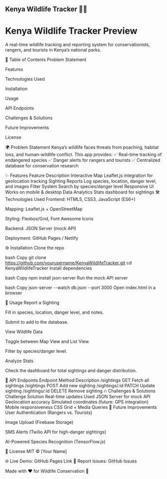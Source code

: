 ## Kenya Wildlife Tracker 🐘🌿
# Kenya Wildlife Tracker Preview

A real-time wildlife tracking and reporting system for conservationists, rangers, and tourists in Kenya’s national parks.

📌 Table of Contents
Problem Statement

Features

Technologies Used

Installation

Usage

API Endpoints

Challenges & Solutions

Future Improvements

License

🌍 Problem Statement
Kenya’s wildlife faces threats from poaching, habitat loss, and human-wildlife conflict. This app provides:
✅ Real-time tracking of endangered species
✅ Danger alerts for rangers and tourists
✅ Centralized database for conservation research

✨ Features
Feature	Description
Interactive Map	Leaflet.js integration for geolocation tracking
Sighting Reports	Log species, location, danger level, and images
Filter System	Search by species/danger level
Responsive UI	Works on mobile & desktop
Data Analytics	Stats dashboard for sightings
🛠️ Technologies Used
Frontend: HTML5, CSS3, JavaScript (ES6+)

Mapping: Leaflet.js + OpenStreetMap

Styling: Flexbox/Grid, Font Awesome Icons

Backend: JSON Server (mock API)

Deployment: GitHub Pages / Netlify

⚙️ Installation
Clone the repo

bash
Copy
git clone https://github.com/yourusername/KenyaWildlifeTracker.git
cd KenyaWildlifeTracker
Install dependencies

bash
Copy
npm install json-server
Run the mock API server

bash
Copy
json-server --watch db.json --port 3000
Open index.html in a browser

📲 Usage
Report a Sighting

Fill in species, location, danger level, and notes.

Submit to add to the database.

View Wildlife Data

Toggle between Map View and List View.

Filter by species/danger level.

Analyze Stats

Check the dashboard for total sightings and danger distribution.

🔌 API Endpoints
Endpoint	Method	Description
/sightings	GET	Fetch all sightings
/sightings	POST	Add new sighting
/sightings/:id	PATCH	Update sighting
/sightings/:id	DELETE	Remove sighting
🔥 Challenges & Solutions
Challenge	Solution
Real-time updates	Used JSON Server for mock API
Geolocation accuracy	Simulated coordinates (future: GPS integration)
Mobile responsiveness	CSS Grid + Media Queries
🚀 Future Improvements
User Authentication (Rangers vs. Tourists)

Image Upload (Firebase Storage)

SMS Alerts (Twilio API for high-danger sightings)

AI-Powered Species Recognition (TensorFlow.js)

📜 License
MIT © [Your Name]

🌐 Live Demo: GitHub Pages Link
🐞 Report Issues: GitHub Issues

Made with ❤️ for Wildlife Conservation 🐾